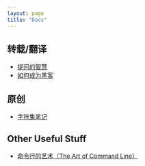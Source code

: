 ```yaml
---
layout: page
title: "Docs"
---
```


## 转载/翻译

- [提问的智慧](smart-questions.html)
- [如何成为黑客](hacker-howto.html)

## 原创

- [字符集笔记](charset_notes.html)

## Other Useful Stuff

- [命令行的艺术（The Art of Command Line）](https://github.com/jlevy/the-art-of-command-line/blob/master/README-zh.md)
